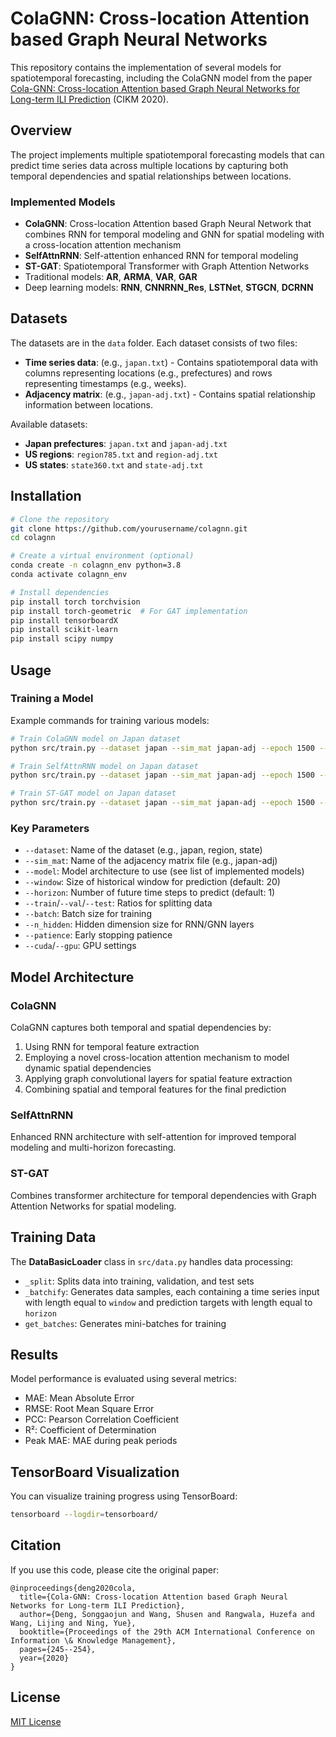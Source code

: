 # ColaGNN: Cross-location Attention based Graph Neural Networks

This repository contains the implementation of several models for spatiotemporal forecasting, including the ColaGNN model from the paper [Cola-GNN: Cross-location Attention based Graph Neural Networks for Long-term ILI Prediction](https://yue-ning.github.io/docs/CIKM20-colagnn.pdf) (CIKM 2020).

## Overview

The project implements multiple spatiotemporal forecasting models that can predict time series data across multiple locations by capturing both temporal dependencies and spatial relationships between locations.

### Implemented Models

- **ColaGNN**: Cross-location Attention based Graph Neural Network that combines RNN for temporal modeling and GNN for spatial modeling with a cross-location attention mechanism
- **SelfAttnRNN**: Self-attention enhanced RNN for temporal modeling
- **ST-GAT**: Spatiotemporal Transformer with Graph Attention Networks
- Traditional models: **AR**, **ARMA**, **VAR**, **GAR**
- Deep learning models: **RNN**, **CNNRNN_Res**, **LSTNet**, **STGCN**, **DCRNN**

## Datasets

The datasets are in the `data` folder. Each dataset consists of two files:
- **Time series data**: (e.g., `japan.txt`) - Contains spatiotemporal data with columns representing locations (e.g., prefectures) and rows representing timestamps (e.g., weeks).
- **Adjacency matrix**: (e.g., `japan-adj.txt`) - Contains spatial relationship information between locations.

Available datasets:
- **Japan prefectures**: `japan.txt` and `japan-adj.txt`
- **US regions**: `region785.txt` and `region-adj.txt`
- **US states**: `state360.txt` and `state-adj.txt`

## Installation

```bash
# Clone the repository
git clone https://github.com/yourusername/colagnn.git
cd colagnn

# Create a virtual environment (optional)
conda create -n colagnn_env python=3.8
conda activate colagnn_env

# Install dependencies
pip install torch torchvision
pip install torch-geometric  # For GAT implementation
pip install tensorboardX
pip install scikit-learn
pip install scipy numpy
```

## Usage

### Training a Model

Example commands for training various models:

```bash
# Train ColaGNN model on Japan dataset
python src/train.py --dataset japan --sim_mat japan-adj --epoch 1500 --train 0.5 --val 0.2 --test 0.3 --batch 128 --horizon 5 --model cola_gnn --patience 100 --gpu 0 --mylog

# Train SelfAttnRNN model on Japan dataset
python src/train.py --dataset japan --sim_mat japan-adj --epoch 1500 --train 0.5 --val 0.2 --test 0.3 --batch 128 --horizon 5 --model SelfAttnRNN --patience 100 --gpu 0 --mylog

# Train ST-GAT model on Japan dataset
python src/train.py --dataset japan --sim_mat japan-adj --epoch 1500 --train 0.5 --val 0.2 --test 0.3 --batch 128 --horizon 5 --model st_gat --patience 100 --gpu 0 --mylog
```

### Key Parameters

- `--dataset`: Name of the dataset (e.g., japan, region, state)
- `--sim_mat`: Name of the adjacency matrix file (e.g., japan-adj)
- `--model`: Model architecture to use (see list of implemented models)
- `--window`: Size of historical window for prediction (default: 20)
- `--horizon`: Number of future time steps to predict (default: 1)
- `--train`/`--val`/`--test`: Ratios for splitting data
- `--batch`: Batch size for training
- `--n_hidden`: Hidden dimension size for RNN/GNN layers
- `--patience`: Early stopping patience
- `--cuda`/`--gpu`: GPU settings

## Model Architecture

### ColaGNN

ColaGNN captures both temporal and spatial dependencies by:
1. Using RNN for temporal feature extraction
2. Employing a novel cross-location attention mechanism to model dynamic spatial dependencies
3. Applying graph convolutional layers for spatial feature extraction
4. Combining spatial and temporal features for the final prediction

### SelfAttnRNN

Enhanced RNN architecture with self-attention for improved temporal modeling and multi-horizon forecasting.

### ST-GAT

Combines transformer architecture for temporal dependencies with Graph Attention Networks for spatial modeling.

## Training Data

The **DataBasicLoader** class in `src/data.py` handles data processing:
- `_split`: Splits data into training, validation, and test sets
- `_batchify`: Generates data samples, each containing a time series input with length equal to `window` and prediction targets with length equal to `horizon`
- `get_batches`: Generates mini-batches for training

## Results

Model performance is evaluated using several metrics:
- MAE: Mean Absolute Error
- RMSE: Root Mean Square Error
- PCC: Pearson Correlation Coefficient
- R²: Coefficient of Determination
- Peak MAE: MAE during peak periods

## TensorBoard Visualization

You can visualize training progress using TensorBoard:

```bash
tensorboard --logdir=tensorboard/
```

## Citation

If you use this code, please cite the original paper:

```
@inproceedings{deng2020cola,
  title={Cola-GNN: Cross-location Attention based Graph Neural Networks for Long-term ILI Prediction},
  author={Deng, Songgaojun and Wang, Shusen and Rangwala, Huzefa and Wang, Lijing and Ning, Yue},
  booktitle={Proceedings of the 29th ACM International Conference on Information \& Knowledge Management},
  pages={245--254},
  year={2020}
}
```

## License

[MIT License](LICENSE)
